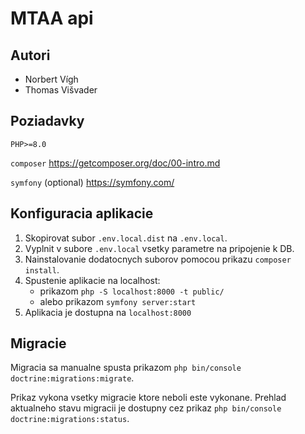 # MTAA api

## Autori
- Norbert Vígh
- Thomas Višvader
## Poziadavky
`PHP>=8.0`

`composer`
https://getcomposer.org/doc/00-intro.md

`symfony` (optional)
https://symfony.com/

## Konfiguracia aplikacie
1. Skopirovat subor `.env.local.dist` na `.env.local`.
1. Vyplnit v subore `.env.local` vsetky parametre na pripojenie k DB.
1. Nainstalovanie dodatocnych suborov pomocou prikazu `composer install`.
1. Spustenie aplikacie na localhost:
   - prikazom `php -S localhost:8000 -t public/`
   - alebo prikazom `symfony server:start`
1. Aplikacia je dostupna na `localhost:8000`

## Migracie
Migracia sa manualne spusta prikazom `php bin/console doctrine:migrations:migrate`. 

Prikaz vykona vsetky migracie ktore neboli este vykonane. 
Prehlad aktualneho stavu migracii je dostupny cez prikaz `php bin/console doctrine:migrations:status`. 